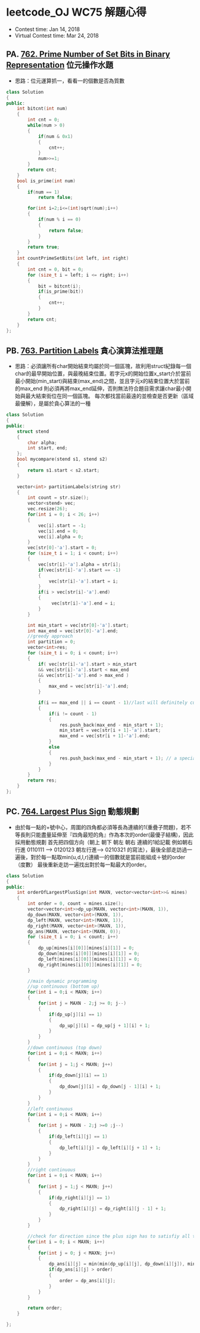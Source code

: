 # leetcode_OJ WC75 解題心得
* Contest time: Jan 14, 2018
* Virtual Contest time: Mar 24, 2018

## PA. [762. Prime Number of Set Bits in Binary Representation](https://leetcode.com/problems/prime-number-of-set-bits-in-binary-representation/description/) 位元操作水題

* 思路：位元運算抓一，看看一的個數是否為質數
```cpp
class Solution
{
public:
    int bitcnt(int num)
    {
        int cnt = 0;
        while(num > 0)
        {
            if(num & 0x1)
            {
                cnt++;
            }
            num>>=1;
        }
        return cnt;
    }
    bool is_prime(int num)
    {
        if(num == 1)
            return false;

        for(int i=2;i<=(int)sqrt(num);i++)
        {
            if(num % i == 0)
            {
                return false;
            }
        }
        return true;
    }
    int countPrimeSetBits(int left, int right)
    {
        int cnt = 0, bit = 0;
        for (size_t i = left; i <= right; i++)
        {
            bit = bitcnt(i);
            if(is_prime(bit))
            {
                cnt++;
            }
        }
        return cnt;
    }
};

```
## PB. [763. Partition Labels](https://leetcode.com/problems/partition-labels/description/) 貪心演算法推理題

* 思路：必須讓所有char開始結束均屬於同一個區塊，故利用struct紀錄每一個char的最早開始位置，與最晚結束位置。若字元x的開始位置x_start介於當前最小開始(min_start)與結束(max_end)之間，並且字元x的結束位置大於當前的max_end 則必須再將max_end延伸，否則無法符合題目需求讓char最小開始與最大結束街位在同一個區塊。 每次都找當前最遠的並檢查是否更新（區域最優解），是屬於貪心算法的一種
```cpp
class Solution
{
public:
    struct stend
    {
        char alpha;
        int start, end;
    };
    bool mycompare(stend s1, stend s2)
    {
        return s1.start < s2.start;
    }

    vector<int> partitionLabels(string str)
    {
        int count = str.size();
        vector<stend> vec;
        vec.resize(26);
        for(int i = 0; i < 26; i++)
        {
            vec[i].start = -1;
            vec[i].end = 0;
            vec[i].alpha = 0;
        }
        vec[str[0]-'a'].start = 0;
        for (size_t i = 1; i < count; i++)
        {
            vec[str[i]-'a'].alpha = str[i];
            if(vec[str[i]-'a'].start == -1)
            {
                vec[str[i]-'a'].start = i;
            }
            if(i > vec[str[i]-'a'].end)
            {
                 vec[str[i]-'a'].end = i;
            }
        }

        int min_start = vec[str[0]-'a'].start;
        int max_end = vec[str[0]-'a'].end;
        //greedy approach
        int partition = 0;
        vector<int>res;
        for (size_t i = 0; i < count; i++)
        {
            if( vec[str[i]-'a'].start > min_start
            && vec[str[i]-'a'].start < max_end
            && vec[str[i]-'a'].end > max_end )
            {
                max_end = vec[str[i]-'a'].end;
            }

            if(i == max_end || i == count - 1)//last will definitely cut over to match. just in case
            {
                if(i != count - 1)
                {
                    res.push_back(max_end - min_start + 1);
                    min_start = vec[str[i + 1]-'a'].start;
                    max_end = vec[str[i + 1]-'a'].end;
                }
                else
                {
                    res.push_back(max_end - min_start + 1); // a special case
                }
            }
        }
        return res;
    }
};

```
## PC. [764. Largest Plus Sign](https://leetcode.com/problems/largest-plus-sign/description/) 動態規劃

* 由於每一點的+號中心，周圍的四角都必須等長為連續的1(重疊子問題)，若不等長則只能盡量延伸至『四角最短的角』作為本次的order(最優子結構)，因此採用動態規劃
首先把四個方向（朝上 朝下 朝左 朝右 連續的1給記載 例如朝右行進 0110111 --> 0120123
朝左行進--> 0210321 的寫法），最後全部走訪過一遍後，對於每一點取min(u,d,l,r)連續一的個數就是當前能組成＋號的order（度數）
最後重新走訪一遍找出對於每一點最大的order。
```cpp
class Solution
{
public:
    int orderOfLargestPlusSign(int MAXN, vector<vector<int>>& mines)
    {
        int order = 0, count = mines.size();
        vector<vector<int>>dp_up(MAXN, vector<int>(MAXN, 1)),
        dp_down(MAXN, vector<int>(MAXN, 1)),
        dp_left(MAXN, vector<int>(MAXN, 1)),
        dp_right(MAXN, vector<int>(MAXN, 1)),
        dp_ans(MAXN, vector<int>(MAXN, 0));
        for (size_t i = 0; i < count; i++)
        {
            dp_up[mines[i][0]][mines[i][1]] = 0;
            dp_down[mines[i][0]][mines[i][1]] = 0;
            dp_left[mines[i][0]][mines[i][1]] = 0;
            dp_right[mines[i][0]][mines[i][1]] = 0;
        }

        //main dynamic programming
        //up continuous (bottom up)
        for(int i = 0;i < MAXN; i++)
        {
            for(int j = MAXN - 2;j >= 0; j--)
            {
                if(dp_up[j][i] == 1)
                {
                    dp_up[j][i] = dp_up[j + 1][i] + 1;
                }
            }
        }
        //down continuous (top down)
        for(int i = 0;i < MAXN; i++)
        {
            for(int j = 1;j < MAXN; j++)
            {
                if(dp_down[j][i] == 1)
                {
                    dp_down[j][i] = dp_down[j - 1][i] + 1;
                }
            }
        }
        //left continuous
        for(int i = 0;i < MAXN; i++)
        {
            for(int j = MAXN - 2;j >=0 ;j--)
            {
                if(dp_left[i][j] == 1)
                {
                    dp_left[i][j] = dp_left[i][j + 1] + 1;
                }
            }
        }
        //right continuous
        for(int i = 0;i < MAXN; i++)
        {
            for(int j = 1;j < MAXN; j++)
            {
                if(dp_right[i][j] == 1)
                {
                    dp_right[i][j] = dp_right[i][j - 1] + 1;
                }
            }
        }

        //check for direction since the plus sign has to satisfiy all the four direction, if one of the direction fails. it has to decrease to that direction
        for(int i = 0; i < MAXN; i++)
        {
            for(int j = 0; j < MAXN; j++)
            {
                dp_ans[i][j] = min(min(dp_up[i][j], dp_down[i][j]), min(dp_left[i][j], dp_right[i][j]));
                if(dp_ans[i][j] > order)
                {
                    order = dp_ans[i][j];
                }
            }
        }

        return order;
    }

};

```
